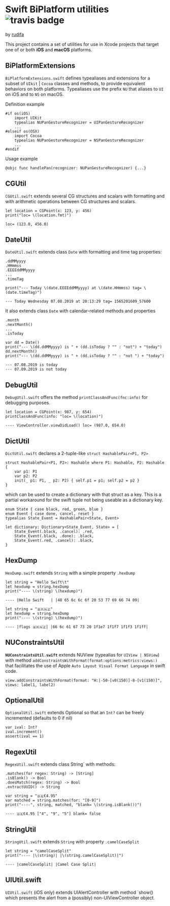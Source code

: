 #  Swift BiPlatform utilities  &nbsp;&nbsp; ![travis badge](https://travis-ci.org/rudifa/SwiftUtilBiP.svg?branch=master)

by [rudifa](https://github.com/rudifa)

This project contains a set of utilities for use in Xcode projects that target one of or both **iOS** and **macOS** platforms.

## BiPlatformExtensions

`BiPlatformExtensions.swift` defines typealiases and extensions for a subset of `UIkit` | `Cocoa` classes and methods, to provide equivalent behaviors on both platforms. Typealiases use the prefix `NU` that aliases to `UI` on iOS and to `NS` on macOS.

Definition example

```
#if os(iOS)
    import UIKit
    typealias NUPanGestureRecognizer = UIPanGestureRecognizer
    ...
#elseif os(OSX)
    import Cocoa
    typealias NUPanGestureRecognizer = NSPanGestureRecognizer
    ...
#endif
```
Usage example
```
@objc func handlePan(recognizer: NUPanGestureRecognizer) {...}
```

## CGUtil

`CGUtil.swift` extends several CG structures and scalars with formatting and with arithmetic operations between CG structures and scalars.

```
let location = CGPoint(x: 123, y: 456)
print("loc= \(location.fmt)")
```
```
loc= (123.0, 456.0)
```

## DateUtil

`DateUtil.swift` extends class `Date` with formatting and time tag properties:
```
.ddMMyyyy
.HHmmss
.EEEEddMMyyyy
...
.timeTag
```

```
print("--- Today \(date.EEEEddMMyyyy) at \(date.HHmmss) tag= \(date.timeTag)")

--- Today Wednesday 07.08.2019 at 20:13:29 tag= 1565201609_57600
```

It also extends class `Date` with calendar-related methods and properties
```
.month
.nextMonth()
...
.isToday
```

```
var dd = Date()
print("--- \(dd.ddMMyyyy) is " + (dd.isToday ? "" : "not") + "today")
dd.nextMonth()
print("--- \(dd.ddMMyyyy) is " + (dd.isToday ? "" : "not ") + "today")

--- 07.08.2019 is today
--- 07.09.2019 is not today
```


## DebugUtil

`DebugUtil.swift` offers the method `printClassAndFunc(fnc:info)` for debugging purposes.
```
let location = CGPoint(x: 987, y: 654)
printClassAndFunc(info: "loc= \(location)")
```
```
---- ViewController.viewDidLoad() loc= (987.0, 654.0)
```


## DictUtil

`DictUtil.swift` declares a 2-tuple-like ```struct HashablePair<P1, P2>```
```
struct HashablePair<P1, P2>: Hashable where P1: Hashable, P2: Hashable {
    var p1: P1
    var p2: P2
    init(_ p1: P1, _ p2: P2) { self.p1 = p1; self.p2 = p2 }
}

```

which can be used to create a dictionary with that struct as a key. This is a partial workaround for the swift tuple not being useable as a dictionary key.

```
enum State { case black, red, green, blue }
enum Event { case done, cancel, reset }
typealias State_Event = HashablePair<State, Event>

let dictionary: Dictionary<State_Event, State> = [
    State_Event(.black, .cancel): .red,
    State_Event(.black, .done): .black,
    State_Event(.red, .cancel): .black,
}
```

## HexDump

`HexDump.swift` extends `String` with a simple property `.hexDump`


```
let string = "Hello Swift\t"
let hexdump = string.hexDump
print("---- \(string) \(hexdump)")

---- |Hello Swift	| |48 65 6c 6c 6f 20 53 77 69 66 74 09|
```
```
let string = "🇧🇷🇳🇿"
let hexdump = string.hexDump
print("---- \(string) \(hexdump)")

---- |flags 🇧🇷🇳🇿| |66 6c 61 67 73 20 1f1e7 1f1f7 1f1f3 1f1ff|

```


## NUConstraintsUtil

**`NUConstraintsUtil.swift`**  extends NUView (typealias for `UIView | NSView`) with method `addConstraintsWithFormat(format:options:metrics:views:)` that facilitates the use of Apple `Auto Layout Visual Format Language` in swift code.
```
view.addConstraintsWithFormat(format: "H:|-50-[v0(150)]-8-[v1(150)]", views: label1, label2)
```

## OptionalUtil

`OptionalUtil.swift` extends Optional so that an `Int?` can be freely incremented (defaults to 0 if nil)
```
var ival: Int?
ival.increment()
assert(ival == 1)

```

## RegexUtil

`RegexUtil.swift` extends class  String` with methods:
```
.matches(for regex: String) -> [String]
.isBlank() -> Bool
.doesMatch(regex: String) -> Bool
.extractUUID() -> String
```

```
var string = "🇩🇪€4.95"
var matched = string.matches(for: "[0-9]")
print("----", string, matched, "blank= \(string.isBlank())")

---- 🇩🇪€4.95 ["4", "9", "5"] blank= false
```


## StringUtil

`StringUtil.swift` extends `String` with property `.camelCaseSplit`

```
let string = "camelCaseSplit"
print("---- |\(string)| |\(string.camelCaseSplit)|")

---- |camelCaseSplit| |Camel Case Split|

```


## UIUtil.swift

`UIUtil.swift` (iOS only) extends UIAlertController with method `show() which presents the alert from a (possibly) non-UIViewController object.
